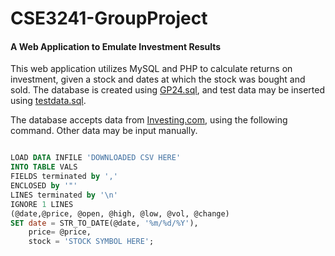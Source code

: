 # CSE3241-GroupProject

#### A Web Application to Emulate Investment Results

This web application utilizes MySQL and PHP to calculate returns on investment, given a stock and dates at which the stock was bought and sold. The database is created using [GP24.sql](GP24.sql), and test data may be inserted using [testdata.sql](testdata.sql).

The database accepts data from [Investing.com](https://www.investing.com), using the following command. Other data may be input manually. 

```sql

LOAD DATA INFILE 'DOWNLOADED CSV HERE'
INTO TABLE VALS
FIELDS terminated by ','
ENCLOSED by '"'
LINES terminated by '\n'
IGNORE 1 LINES
(@date,@price, @open, @high, @low, @vol, @change)
SET date = STR_TO_DATE(@date, '%m/%d/%Y'),
	price= @price,
	stock = 'STOCK SYMBOL HERE';

```
